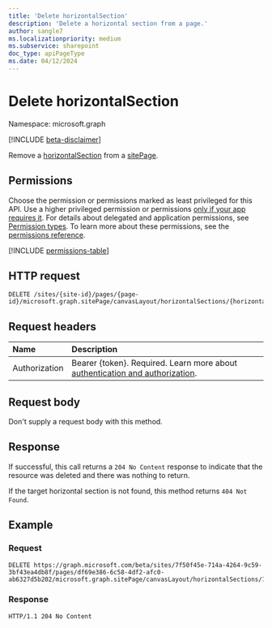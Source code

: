 ```yaml
---
title: 'Delete horizontalSection'
description: 'Delete a horizontal section from a page.'
author: sangle7
ms.localizationpriority: medium
ms.subservice: sharepoint
doc_type: apiPageType
ms.date: 04/12/2024
---
```


# Delete horizontalSection

Namespace: microsoft.graph

[!INCLUDE [beta-disclaimer](../../includes/beta-disclaimer.md)]

Remove a [horizontalSection](../resources/horizontalSection.md) from a [sitePage](../resources/sitepage.md).

## Permissions

Choose the permission or permissions marked as least privileged for this API. Use a higher privileged permission or permissions [only if your app requires it](/graph/permissions-overview#best-practices-for-using-microsoft-graph-permissions). For details about delegated and application permissions, see [Permission types](/graph/permissions-overview#permission-types). To learn more about these permissions, see the [permissions reference](/graph/permissions-reference).

<!-- { "blockType": "permissions", "name": "horizontalsection_delete" } -->
[!INCLUDE [permissions-table](../includes/permissions/horizontalsection-delete-permissions.md)]

## HTTP request

<!-- { "blockType": "ignored" } -->

```http
DELETE /sites/{site-id}/pages/{page-id}/microsoft.graph.sitePage/canvasLayout/horizontalSections/{horizontalSectionId}
```

## Request headers

| Name      |Description|
|:----------|:----------|
|Authorization|Bearer {token}. Required. Learn more about [authentication and authorization](/graph/auth/auth-concepts).|

## Request body

Don't supply a request body with this method.

## Response

If successful, this call returns a `204 No Content` response to indicate that the resource was deleted and there was nothing to return.

If the target horizontal section is not found, this method returns `404 Not Found`.

## Example

<!-- { "blockType": "request", "name": "delete-horizontalSection", "scopes": "files.readwrite sites.readwrite.all" } -->

### Request

<!-- { "blockType": "ignored" } -->

``` http
DELETE https://graph.microsoft.com/beta/sites/7f50f45e-714a-4264-9c59-3bf43ea4db8f/pages/df69e386-6c58-4df2-afc0-ab6327d5b202/microsoft.graph.sitePage/canvasLayout/horizontalSections/1
```

### Response

<!-- { "blockType": "response" } -->

```http
HTTP/1.1 204 No Content
```

